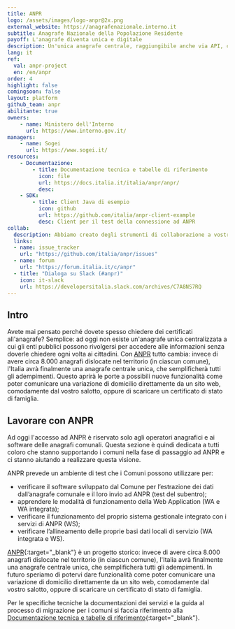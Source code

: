 ```yaml
---
title: ANPR
logo: /assets/images/logo-anpr@2x.png
external_website: https://anagrafenazionale.interno.it
subtitle: Anagrafe Nazionale della Popolazione Residente
payoff: L'anagrafe diventa unica e digitale
description: Un'unica anagrafe centrale, raggiungibile anche via API, che mantiene le informazioni aggiornate su residenza, stato di famiglia, e molto altro.
lang: it
ref:
  val: anpr-project
  en: /en/anpr
order: 4
highlight: false
comingsoon: false
layout: platform
github_team: anpr
abilitante: true
owners:
    - name: Ministero dell'Interno
      url: https://www.interno.gov.it/
managers:
    - name: Sogei
      url: https://www.sogei.it/
resources:
    - Documentazione:
        - title: Documentazione tecnica e tabelle di riferimento
          icon: file
          url: https://docs.italia.it/italia/anpr/anpr/
          desc:
    - SDK:
        - title: Client Java di esempio
          icon: github
          url: https://github.com/italia/anpr-client-example
          desc: Client per il test della connessione ad ANPR
collab:
  description: Abbiamo creato degli strumenti di collaborazione a vostra disposizione, tra cui un issue tracker e un forum dedicato alla discussione delle problematiche di integrazione.
  links:
  - name: issue_tracker
    url: "https://github.com/italia/anpr/issues"
  - name: forum
    url: "https://forum.italia.it/c/anpr"
  - title: "Dialoga su Slack (#anpr)"
    icon: it-slack
    url: https://developersitalia.slack.com/archives/C7A8NS7RQ
---
```


## Intro

Avete mai pensato perché dovete spesso chiedere dei certificati all'anagrafe?
Semplice: ad oggi non esiste un'anagrafe unica centralizzata a cui gli enti
pubblici possono rivolgersi per accedere alle informazioni senza doverle
chiedere ogni volta ai cittadini. Con [ANPR](https://anpr.interno.it/) tutto
cambia: invece di avere circa 8.000 anagrafi dislocate nel territorio (in
ciascun comune), l'Italia avrà finalmente una anagrafe centrale unica, che
semplificherà tutti gli adempimenti.
Questo aprirà le porte a possibili nuove funzionalità come poter comunicare una
variazione di domicilio direttamente da un sito web, comodamente dal vostro
salotto, oppure di scaricare un certificato di stato di famiglia.


## Lavorare con ANPR

Ad oggi l'accesso ad ANPR è riservato solo agli operatori anagrafici e ai
software delle anagrafi comunali. Questa sezione è quindi dedicata a tutti
coloro che stanno supportando i comuni nella fase di passaggio ad ANPR e ci
stanno aiutando a realizzare questa visione.

ANPR prevede un ambiente di test che i Comuni possono utilizzare per:

- verificare il software sviluppato dal Comune per l’estrazione dei dati dall’anagrafe comunale e il loro invio ad ANPR (test del subentro);
- apprendere le modalità di funzionamento della Web Application (WA e WA integrata);
- verificare il funzionamento del proprio sistema gestionale integrato con i servizi di ANPR (WS);
- verificare l’allineamento delle proprie basi dati locali di servizio (WA integrata e WS).

[ANPR](https://www.anpr.interno.it/portale/){:target="_blank"} è un progetto
storico: invece di avere circa 8.000 anagrafi dislocate nel territorio (in
ciascun comune), l'Italia avrà finalmente una anagrafe centrale unica, che
semplificherà tutti gli adempimenti.
In futuro speriamo di potervi dare funzionalità come poter comunicare una
variazione di domicilio direttamente da un sito web, comodamente dal vostro
salotto, oppure di scaricare un certificato di stato di famiglia.

Per le specifiche tecniche la documentazioni dei servizi e la guida al processo
di migrazione per i comuni si faccia riferimento alla [Documentazione tecnica
e tabelle di riferimento](https://docs.italia.it/italia/anpr/anpr/){:target="_blank"}.
